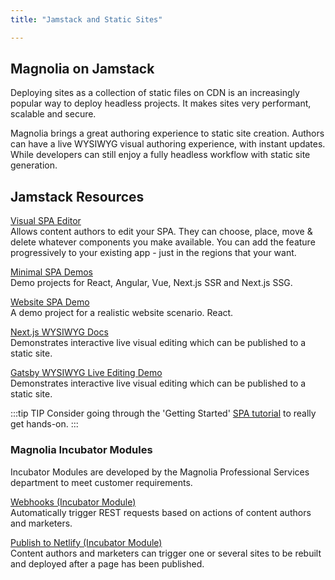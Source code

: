 ```yaml
---
title: "Jamstack and Static Sites"

---
```



## Magnolia on Jamstack

Deploying sites as a collection of static files on CDN is an increasingly popular way to deploy headless projects.
It makes sites very performant, scalable and secure.

Magnolia brings a great authoring experience to static site creation. Authors can have a live WYSIWYG visual authoring experience, with instant updates. While developers can still enjoy a fully headless workflow with static site generation. 

## Jamstack Resources

[Visual SPA Editor](/docs/visual-spa-editor)  
Allows content authors to edit your SPA. They can choose, place, move & delete whatever components you make available. You can add the feature progressively to your existing app - just in the regions that your want.

[Minimal SPA Demos](https://git.magnolia-cms.com/projects/DEMOS/repos/minimal-headless-spa-demos)  
Demo projects for React, Angular, Vue, Next.js SSR and Next.js SSG.

[Website SPA Demo](https://git.magnolia-cms.com/projects/DEMOS/repos/website-spa-demo)  
A demo project for a realistic website scenario. React.

[Next.js WYSIWYG Docs](https://docs.magnolia-cms.com/product-docs/6.2/Developing/SPA-development-and-Magnolia/SPA-hosting.html#_connecting_an_external_spa)  
Demonstrates interactive live visual editing which can be published to a static site.

[Gatsby WYSIWYG Live Editing Demo](https://git.magnolia-cms.com/users/czimmermann/repos/gatsby-spa-demo)  
Demonstrates interactive live visual editing which can be published to a static site.


:::tip TIP
Consider going through the 'Getting Started' [SPA tutorial](getting-started/hello-spa) to really get hands-on.
:::

### Magnolia Incubator Modules

Incubator Modules are developed by the Magnolia Professional Services department to meet customer requirements. 

[Webhooks (Incubator Module)](https://docs.magnolia-cms.com/webhooks/index.html)  
Automatically trigger REST requests based on actions of content authors and marketers.

[Publish to Netlify (Incubator Module)](https://wiki.magnolia-cms.com/display/SERVICES/Netlify+integration)  
Content authors and marketers can trigger one or several sites to be rebuilt and deployed after a page has been published.

